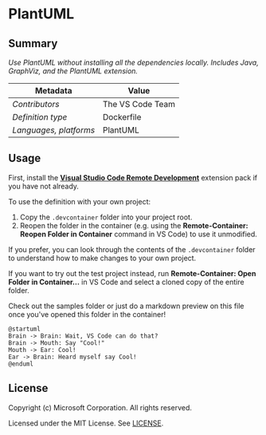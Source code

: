 # PlantUML

## Summary

*Use PlantUML without installing all the dependencies locally. Includes Java, GraphViz, and the PlantUML extension.*

| Metadata | Value |  
|----------|-------|
| *Contributors* | The VS Code Team |
| *Definition type* | Dockerfile |
| *Languages, platforms* | PlantUML |

## Usage

First, install the **[Visual Studio Code Remote Development](https://aka.ms/vscode-remote/download/extension)** extension pack if you have not already.

To use the definition with your own project:

1. Copy the `.devcontainer` folder into your project root.
2. Reopen the folder in the container (e.g. using the **Remote-Container: Reopen Folder in Container** command in VS Code) to use it unmodified.

If you prefer, you can look through the contents of the `.devcontainer` folder to understand how to make changes to your own project.

If you want to try out the test project instead, run **Remote-Container: Open Folder in Container...** in VS Code and select a cloned copy of the entire folder. 

Check out the samples folder or just do a markdown preview on this file once you've opened this folder in the container!

```plantuml
@startuml
Brain -> Brain: Wait, VS Code can do that?
Brain -> Mouth: Say "Cool!"
Mouth -> Ear: Cool!
Ear -> Brain: Heard myself say Cool!
@enduml
````

## License

Copyright (c) Microsoft Corporation. All rights reserved.

Licensed under the MIT License. See [LICENSE](../../LICENSE).
